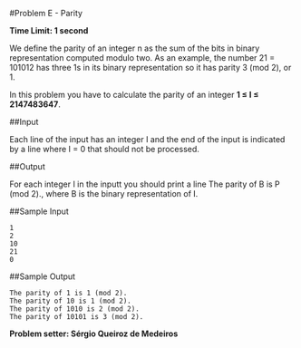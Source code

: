 #Problem E - Parity

**Time Limit: 1 second**

We define the parity of an integer n as the sum of the bits in binary representation computed modulo two. As an example, the number 21 = 101012 has three 1s in its binary representation so it has parity 3 (mod 2), or 1.

In this problem you have to calculate the parity of an integer **1 ≤ I ≤ 2147483647**.

##Input

Each line of the input has an integer I and the end of the input is indicated by a line where I = 0 that should not be processed.

##Output

For each integer I in the inputt you should print a line The parity of B is P (mod 2)., where B is the binary representation of I.

##Sample Input

	1
	2
	10
	21
	0

##Sample Output

	The parity of 1 is 1 (mod 2).
	The parity of 10 is 1 (mod 2).
	The parity of 1010 is 2 (mod 2).
	The parity of 10101 is 3 (mod 2).
	
**Problem setter: Sérgio Queiroz de Medeiros**

